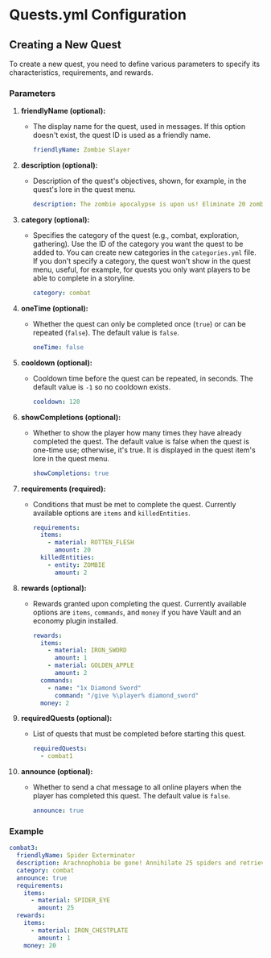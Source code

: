 # Quests.yml Configuration

## Creating a New Quest

To create a new quest, you need to define various parameters to specify its characteristics, requirements, and rewards.

### Parameters

1. **friendlyName (optional):**
    - The display name for the quest, used in messages. If this option doesn't exist, the quest ID is used as a friendly name.
      ```yaml
      friendlyName: Zombie Slayer
      ```

2. **description (optional):**
    - Description of the quest's objectives, shown, for example, in the quest's lore in the quest menu.
      ```yaml 
      description: The zombie apocalypse is upon us! Eliminate 20 zombies and collect their rotten flesh.
      ```

3. **category (optional):**
    - Specifies the category of the quest (e.g., combat, exploration, gathering). Use the ID of the category you want the quest to be added to. You can create new categories in the `categories.yml` file. If you don't specify a category, the quest won't show in the quest menu, useful, for example, for quests you only want players to be able to complete in a storyline.
      ```yaml
      category: combat
      ```

4. **oneTime (optional):**
    - Whether the quest can only be completed once (`true`) or can be repeated (`false`). The default value is `false`.
      ```yaml
      oneTime: false
      ``` 

5. **cooldown (optional):**
    - Cooldown time before the quest can be repeated, in seconds. The default value is `-1` so no cooldown exists.
      ```yaml 
      cooldown: 120
      ``` 

6. **showCompletions (optional):**
    - Whether to show the player how many times they have already completed the quest. The default value is false when the quest is one-time use; otherwise, it's true. It is displayed in the quest item's lore in the quest menu.
      ```yaml
      showCompletions: true
      ```

7. **requirements (required):**
    - Conditions that must be met to complete the quest. Currently available options are `items` and `killedEntities`.
      ```yaml
      requirements:
        items:
          - material: ROTTEN_FLESH
            amount: 20
        killedEntities:
          - entity: ZOMBIE
            amount: 2
      ```

8. **rewards (optional):**
    - Rewards granted upon completing the quest. Currently available options are `items`, `commands`, and `money` if you have Vault and an economy plugin installed.
      ```yaml
      rewards:
        items:
          - material: IRON_SWORD
            amount: 1
          - material: GOLDEN_APPLE
            amount: 2
        commands:
          - name: "1x Diamond Sword"
            command: "/give %\player% diamond_sword"
        money: 2
      ```

9. **requiredQuests (optional):**
    - List of quests that must be completed before starting this quest.
      ```yaml 
      requiredQuests: 
        - combat1
      ```

10. **announce (optional):**
    - Whether to send a chat message to all online players when the player has completed this quest. The default value is `false`.
       ```yaml
       announce: true
       ```

### Example

```yaml
combat3:
  friendlyName: Spider Exterminator
  description: Arachnophobia be gone! Annihilate 25 spiders and retrieve their eyes as trophies.
  category: combat
  announce: true
  requirements:
    items:
      - material: SPIDER_EYE
        amount: 25
  rewards:
    items:
      - material: IRON_CHESTPLATE
        amount: 1
    money: 20
```
